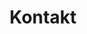 ---
title: "Kontakt"
layout: "contact"
description: "Nehmen Sie mit uns Kontakt auf – wir freuen uns auf Ihre Nachricht!"
href: "/kontakt"
btn_text: "Jetzt Kontaktieren"
preview_text: "Lust auf Musik? Kontaktieren Sie uns!"
image: "/images/index/Gruppenfoto.png"
address_1: "Im Wiesengrund 16"
address_2: "63856 Bessenbach"
email: "post [at] mvkeilberg.de"
homepage: "https://mvkeilberg.de"
vorstand:
  - title: "Erster Vorstand"
    name: "Jochen Haun"
    kontakt: "Steinbachweg 17  \n 63856 Bessenbach"
    mobil: "+49 171 1241 212"
  - title: "Zweiter Vorstand"
    name: "Günter Haun"
    kontakt: "Im Wiesengrund 16  \n 63856 Bessenbach"
    mobil: "+49 176 4314 4286"
---